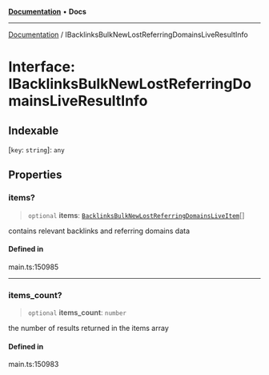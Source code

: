 [**Documentation**](../README.md) • **Docs**

***

[Documentation](../globals.md) / IBacklinksBulkNewLostReferringDomainsLiveResultInfo

# Interface: IBacklinksBulkNewLostReferringDomainsLiveResultInfo

## Indexable

 \[`key`: `string`\]: `any`

## Properties

### items?

> `optional` **items**: [`BacklinksBulkNewLostReferringDomainsLiveItem`](../classes/BacklinksBulkNewLostReferringDomainsLiveItem.md)[]

contains relevant backlinks and referring domains data

#### Defined in

main.ts:150985

***

### items\_count?

> `optional` **items\_count**: `number`

the number of results returned in the items array

#### Defined in

main.ts:150983
